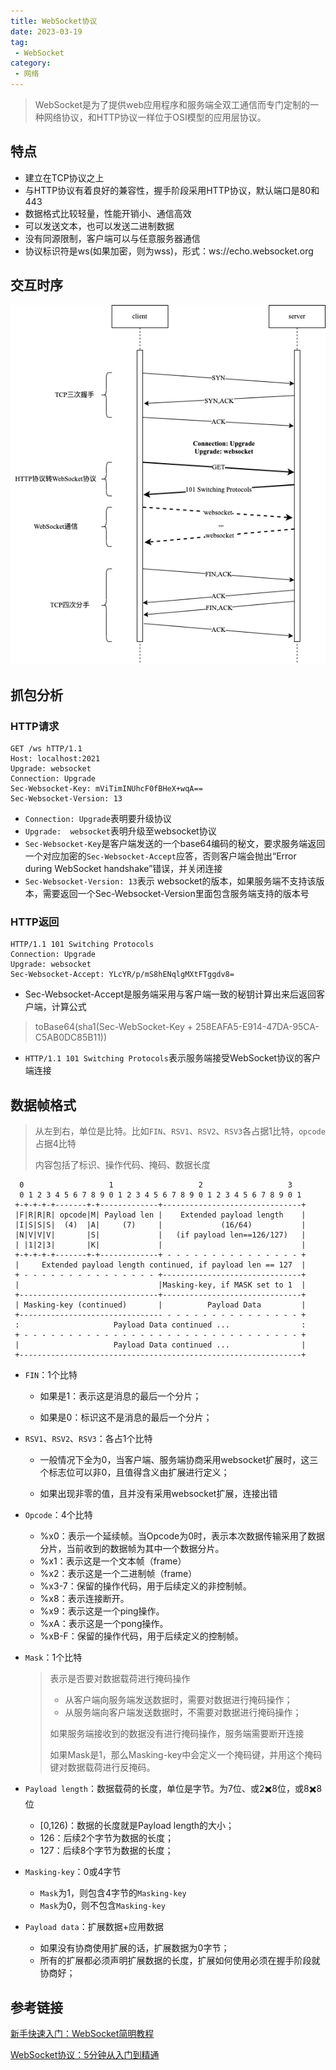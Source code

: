```yaml
---
title: WebSocket协议
date: 2023-03-19
tag:
 - WebSocket
category:
 - 网络
---
```


> WebSocket是为了提供web应用程序和服务端全双工通信而专门定制的一种网络协议，和HTTP协议一样位于OSI模型的应用层协议。

## 特点

- 建立在TCP协议之上
- 与HTTP协议有着良好的兼容性，握手阶段采用HTTP协议，默认端口是80和443
- 数据格式比较轻量，性能开销小、通信高效
- 可以发送文本，也可以发送二进制数据
- 没有同源限制，客户端可以与任意服务器通信
- 协议标识符是ws(如果加密，则为wss)，形式：ws://echo.websocket.org

## 交互时序

![websocket](./images/websocket.png)

## 抓包分析

### HTTP请求

```text
GET /ws hTTP/1.1
Host: localhost:2021
Upgrade: websocket
Connection: Upgrade
Sec-Websocket-Key: mViTimINUhcF0fBHeX+wqA==
Sec-Websocket-Version: 13
```

- `Connection: Upgrade`表明要升级协议
- `Upgrade:  websocket`表明升级至websocket协议
- `Sec-Websocket-Key`是客户端发送的一个base64编码的秘文，要求服务端返回一个对应加密的`Sec-Websocket-Accept`应答，否则客户端会抛出“Error during WebSocket handshake”错误，并关闭连接
- `Sec-Websocket-Version: 13`表示 websocket的版本，如果服务端不支持该版本，需要返回一个Sec-Websocket-Version里面包含服务端支持的版本号

### HTTP返回

```text
HTTP/1.1 101 Switching Protocols
Connection: Upgrade
Upgrade: websocket
Sec-Websocket-Accept: YLcYR/p/mS8hENqlgMXtFTggdv8=
```

- Sec-Websocket-Accept是服务端采用与客户端一致的秘钥计算出来后返回客户端，计算公式

> toBase64(sha1(Sec-WebSocket-Key + 258EAFA5-E914-47DA-95CA-C5AB0DC85B11))

- `HTTP/1.1 101 Switching Protocols`表示服务端接受WebSocket协议的客户端连接

## 数据帧格式

> 从左到右，单位是比特。比如`FIN`、`RSV1`、`RSV2`、`RSV3`各占据1比特，`opcode`占据4比特
>
> 内容包括了标识、操作代码、掩码、数据长度

```text
  0                   1                   2                   3
  0 1 2 3 4 5 6 7 8 9 0 1 2 3 4 5 6 7 8 9 0 1 2 3 4 5 6 7 8 9 0 1
 +-+-+-+-+-------+-+-------------+-------------------------------+
 |F|R|R|R| opcode|M| Payload len |    Extended payload length    |
 |I|S|S|S|  (4)  |A|     (7)     |             (16/64)           |
 |N|V|V|V|       |S|             |   (if payload len==126/127)   |
 | |1|2|3|       |K|             |                               |
 +-+-+-+-+-------+-+-------------+ - - - - - - - - - - - - - - - +
 |     Extended payload length continued, if payload len == 127  |
 + - - - - - - - - - - - - - - - +-------------------------------+
 |                               |Masking-key, if MASK set to 1  |
 +-------------------------------+-------------------------------+
 | Masking-key (continued)       |          Payload Data         |
 +-------------------------------- - - - - - - - - - - - - - - - +
 :                     Payload Data continued ...                :
 + - - - - - - - - - - - - - - - - - - - - - - - - - - - - - - - +
 |                     Payload Data continued ...                |
 +---------------------------------------------------------------+
```

- `FIN`：1个比特

  - 如果是1：表示这是消息的最后一个分片；

  - 如果是0：标识这不是消息的最后一个分片；

- `RSV1`、`RSV2`、`RSV3`：各占1个比特

  - 一般情况下全为0，当客户端、服务端协商采用websocket扩展时，这三个标志位可以非0，且值得含义由扩展进行定义；

  - 如果出现非零的值，且并没有采用websocket扩展，连接出错

- `Opcode`：4个比特

  - %x0：表示一个延续帧。当Opcode为0时，表示本次数据传输采用了数据分片，当前收到的数据帧为其中一个数据分片。
  - %x1：表示这是一个文本帧（frame）
  - %x2：表示这是一个二进制帧（frame）
  - %x3-7：保留的操作代码，用于后续定义的非控制帧。
  - %x8：表示连接断开。
  - %x9：表示这是一个ping操作。
  - %xA：表示这是一个pong操作。
  - %xB-F：保留的操作代码，用于后续定义的控制帧。

- `Mask`：1个比特

  > 表示是否要对数据载荷进行掩码操作
  >
  > - 从客户端向服务端发送数据时，需要对数据进行掩码操作；
  > - 从服务端向客户端发送数据时，不需要对数据进行掩码操作；
  >
  > 如果服务端接收到的数据没有进行掩码操作，服务端需要断开连接
  >
  > 如果Mask是1，那么Masking-key中会定义一个掩码键，并用这个掩码键对数据载荷进行反掩码。

- `Payload length`：数据载荷的长度，单位是字节。为7位、或2✖️8位，或8✖️8位

  - [0,126)：数据的长度就是Payload length的大小；
  - 126：后续2个字节为数据的长度；
  - 127：后续8个字节为数据的长度；

- `Masking-key`：0或4字节

  - `Mask`为1，则包含4字节的`Masking-key`
  - `Mask`为0，则不包含`Masking-key`

- `Payload data`：扩展数据+应用数据

  - 如果没有协商使用扩展的话，扩展数据为0字节；
  - 所有的扩展都必须声明扩展数据的长度，扩展如何使用必须在握手阶段就协商好；

## 参考链接

[新手快速入门：WebSocket简明教程](http://www.52im.net/thread-831-1-1.html)

[WebSocket协议：5分钟从入门到精通](https://www.cnblogs.com/chyingp/p/websocket-deep-in.html)
